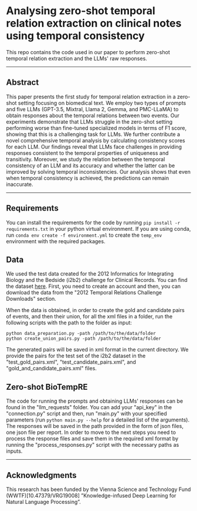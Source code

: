# Analysing zero-shot temporal relation extraction on clinical notes using temporal consistency

This repo contains the code used in our paper to perform zero-shot 
temporal relation extraction and the LLMs' raw responses.

------

## Abstract

This paper presents the first study for temporal relation extraction in a zero-shot setting focusing on biomedical text. 
We employ two types of prompts and five LLMs (GPT-3.5, Mixtral, Llama 2, Gemma, and PMC-LLaMA) to obtain responses about the temporal relations between two events. 
Our experiments demonstrate that LLMs struggle in the zero-shot setting performing worse than fine-tuned specialized models in terms of F1 score, showing that this is a challenging task for LLMs.
We further contribute a novel comprehensive temporal analysis by calculating consistency scores for each LLM. Our findings reveal that LLMs face challenges in providing responses consistent to the temporal properties of uniqueness and transitivity. Moreover, we study the relation between the temporal consistency of an LLM and its accuracy and whether the latter can be improved by solving temporal inconsistencies. 
Our analysis shows that even when temporal consistency is achieved, the predictions can remain inaccurate.

-----

## Requirements

You can install the requirements for the code by running 
``pip install -r requirements.txt`` in your python virtual environment.
If you are using conda, run 
``conda env create -f environment.yml`` to create the ``temp_env`` 
environment with the required packages.


## Data

We used the test data created for the 2012 Informatics for Integrating
Biology and the Bedside (i2b2) challenge for Clinical Records.
You can find the dataset [here](https://portal.dbmi.hms.harvard.edu/projects/n2c2-nlp/).
First, you need to create an account and then, you can download the data from 
the "2012 Temporal Relations Challenge Downloads" section.

When the data is obtained, in order to create the gold and candidate pairs of events, 
and then their union, for all the xml files in a folder, run the following scripts 
with the path to the folder as input:
```
python data_preparation.py -path /path/to/the/data/folder 
python create_union_pairs.py -path /path/to/the/data/folder
```

The generated pairs will be saved in xml format in the current directory.
We provide the pairs for the test set of the i2b2 dataset in 
the "test_gold_pairs.xml", "test_candidate_pairs.xml", and "gold_and_candidate_pairs.xml" files.


## Zero-shot BioTempRE

The code for running the prompts and obtaining LLMs' responses can be found in the 
"llm_requests" folder. You can add your "api_key" in the "connection.py" script and then, 
run "main.py" with your specified parameters 
(run ``python main.py --help`` for a detailed list of the arguments).
The responses will be saved in the path provided in the form of 
json files, one json file per report.
In order to move to the next steps you need to process the response 
files and save them in the required xml format by running the 
"process_responses.py" script with the necessary paths as inputs.


[comment]: <> (## Temporal consistency and evaluation)



------

## Acknowledgments
This research has been funded by the Vienna Science and Technology 
Fund (WWTF)[10.47379/VRG19008] ”Knowledge-infused Deep Learning for Natural Language Processing”.